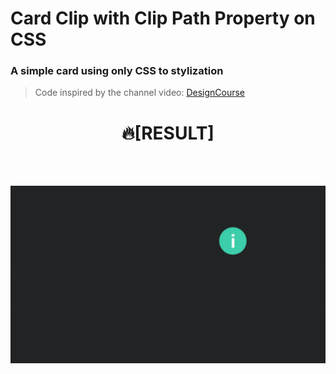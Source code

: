 # Card Clip with Clip Path Property on CSS
### A simple card using only CSS to stylization
> Code inspired by the channel video: [DesignCourse](https://www.youtube.com/watch?v=F4kJXbaunUg)

<h1 align=center>🔥[RESULT]</h1>
<br><br>
<p align=center><img src="https://github.com/AndersonPGS/card-clip/blob/master/card-clip-gif.gif"></p>
<br><br>
<br><br>
<br><br>
